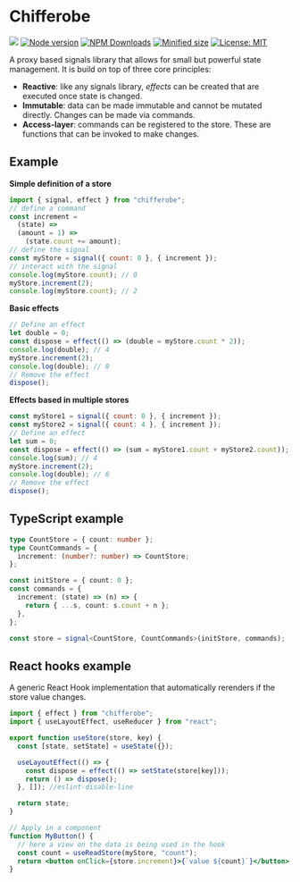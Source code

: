 # Chifferobe

![](https://github.com/vycke/chifferobe/workflows/test/badge.svg)
[![Node version](https://img.shields.io/npm/v/chifferobe.svg?style=flat)](https://www.npmjs.com/package/chifferobe)
[![NPM Downloads](https://img.shields.io/npm/dm/chifferobe.svg?style=flat)](https://www.npmjs.com/package/chifferobe)
[![Minified size](https://img.shields.io/bundlephobia/min/chifferobe@latest?label=minified)](https://www.npmjs.com/package/chifferobe)
[![License: MIT](https://img.shields.io/badge/License-MIT-yellow.svg)](https://opensource.org/licenses/MIT)

A proxy based signals library that allows for small but powerful state management. It is build on top of three core principles:

- **Reactive**: like any signals library, _effects_ can be created that are executed once state is changed.
- **Immutable**: data can be made immutable and cannot be mutated directly. Changes can be made via commands.
- **Access-layer**: commands can be registered to the store. These are functions that can be invoked to make changes.

## Example

**Simple definition of a store**

```js
import { signal, effect } from "chifferobe";
// define a command
const increment =
  (state) =>
  (amount = 1) =>
    (state.count += amount);
// define the signal
const myStore = signal({ count: 0 }, { increment });
// interact with the signal
console.log(myStore.count); // 0
myStore.increment(2);
console.log(myStore.count); // 2
```

**Basic effects**

```js
// Define an effect
let double = 0;
const dispose = effect(() => (double = myStore.count * 2));
console.log(double); // 4
myStore.increment(2);
console.log(double); // 8
// Remove the effect
dispose();
```

**Effects based in multiple stores**

```js
const myStore1 = signal({ count: 0 }, { increment });
const myStore2 = signal({ count: 4 }, { increment });
// Define an effect
let sum = 0;
const dispose = effect(() => (sum = myStore1.count + myStore2.count));
console.log(sum); // 4
myStore.increment(2);
console.log(double); // 6
// Remove the effect
dispose();
```

## TypeScript example

```ts
type CountStore = { count: number };
type CountCommands = {
  increment: (number?: number) => CountStore;
};

const initStore = { count: 0 };
const commands = {
  increment: (state) => (n) => {
    return { ...s, count: s.count + n };
  },
};

const store = signal<CountStore, CountCommands>(initStore, commands);
```

## React hooks example

A generic React Hook implementation that automatically rerenders if the store value changes.

```jsx
import { effect } from "chifferobe";
import { useLayoutEffect, useReducer } from "react";

export function useStore(store, key) {
  const [state, setState] = useState({});

  useLayoutEffect(() => {
    const dispose = effect(() => setState(store[key]));
    return () => dispose();
  }, []); //eslint-disable-line

  return state;
}

// Apply in a component
function MyButton() {
  // here a view on the data is being used in the hook
  const count = useReadStore(myStore, "count");
  return <button onClick={store.increment}>{`value ${count}`}</button>;
}
```
